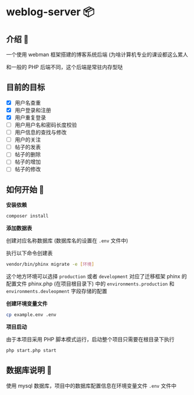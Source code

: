 # weblog-server 📦

## 介绍 📄

一个使用 webman 框架搭建的博客系统后端 (为啥计算机专业的课设都这么累人

和一般的 PHP 后端不同，这个后端是常驻内存型哒

## 目前的目标
- [X] 用户名查重
- [X] 用户登录和注册
- [X] 用户重复登录
- [ ] 用户用户名和密码长度校验
- [ ] 用户信息的查找与修改
- [ ] 用户的关注
- [ ] 帖子的发表
- [ ] 帖子的删除
- [ ] 帖子的增加
- [ ] 帖子的修改

## 如何开始 🤔️

**安装依赖**

```bash
composer install 
```

**添加数据表**

创建对应名称数据库 (数据库名的设置在 `.env` 文件中)

执行以下命令创建表
```bash
vendor/bin/phinx migrate -e [环境]
```
这个地方环境可以选择 `production` 或者 `development` 对应了迁移框架 phinx 的配置文件 
phinx.php (在项目根目录下) 中的 `environments.production` 和 `environments.devleopment` 
字段存储的配置

**创建环境变量文件**

```bash
cp example.env .env
```

**项目启动**

由于本项目采用 PHP 脚本模式运行，启动整个项目只需要在根目录下执行 
```bash
php start.php start 
```

## 数据库说明 📔

使用 mysql 数据库，项目中的数据库配置信息在环境变量文件 `.env` 文件中


